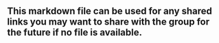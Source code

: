 
## This markdown file can be used for any shared links you may want to share with the group for the future if no file is available.
